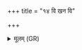 +++
title = "१४ वि खन वि"

+++
<details><summary>मूलम् (GR)</summary>

वि खन वि रुज वि जह्य्  
अत्रैवानाकृतश् चर ।  
सम् अहं प्रजया सं मया प्रजा ॥
</details>